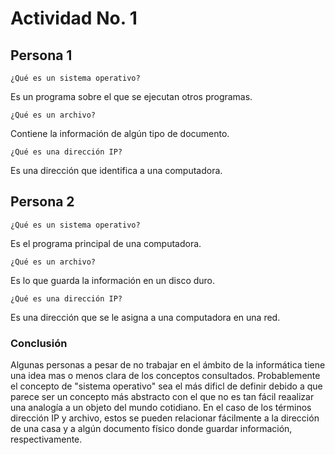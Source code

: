 # Actividad No. 1

## Persona 1

`¿Qué es un sistema operativo?`

Es un programa sobre el que se ejecutan otros programas.

`¿Qué es un archivo?`

Contiene la información de algún tipo de documento.

`¿Qué es una dirección IP?`

Es una dirección que identifica a una computadora.

## Persona 2

`¿Qué es un sistema operativo?`

Es el programa principal de una computadora.

`¿Qué es un archivo?`

Es lo que guarda la información en un disco duro.

`¿Qué es una dirección IP?`

Es una dirección que se le asigna a una computadora en una red.

### Conclusión

Algunas personas a pesar de no trabajar en el ámbito de la informática tiene una idea mas o menos clara de los conceptos consultados. Probablemente el concepto de "sistema operativo" sea el más dificl de definir debido a que parece ser un concepto más abstracto con el que no es tan fácil reaalizar una analogía a un objeto del mundo cotidiano. En el caso de los términos dirección IP y archivo, estos se pueden relacionar fácilmente a la dirección de una casa y a algún documento físico donde guardar información, respectivamente. 

